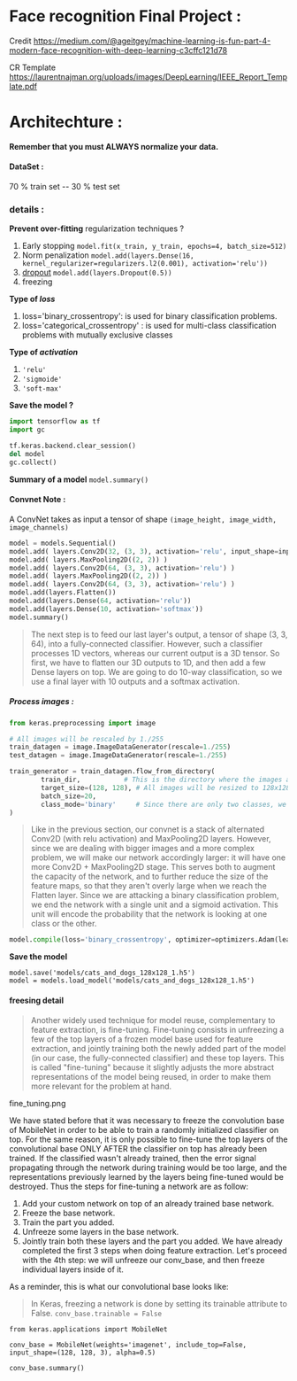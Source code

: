 # Face recognition Final Project : 

Credit
https://medium.com/@ageitgey/machine-learning-is-fun-part-4-modern-face-recognition-with-deep-learning-c3cffc121d78

CR Template
https://laurentnajman.org/uploads/images/DeepLearning/IEEE_Report_Template.pdf


# Architechture : 
**Remember that you must ALWAYS normalize your data.**

#### DataSet : 
$70$ % train set -- $30%$ % test set


### details : 

**Prevent over-fitting**  regularization techniques ? 
1. Early stopping 
    `model.fit(x_train, y_train, epochs=4, batch_size=512)`
3. Norm penalization
    `model.add(layers.Dense(16, kernel_regularizer=regularizers.l2(0.001), activation='relu'))`
3. [dropout](https://keras.io/api/layers/regularization_layers/dropout/)
    `model.add(layers.Dropout(0.5))`
4. freezing

**Type of *loss***
1. loss='binary_crossentropy':  is used for binary classification problems.
2. loss='categorical_crossentropy' : is used for multi-class classification problems with mutually exclusive classes

**Type of *activation***
1. `'relu'`
2. `'sigmoide'`
3. `'soft-max'`


**Save the model ?**
```python
import tensorflow as tf
import gc

tf.keras.backend.clear_session()
del model
gc.collect()
```
**Summary of a model**
`model.summary()`

#### Convnet Note : 
A ConvNet takes as input a tensor of shape `(image_height, image_width, image_channels)`
```python
model = models.Sequential()
model.add( layers.Conv2D(32, (3, 3), activation='relu', input_shape=input_dim) )
model.add( layers.MaxPooling2D((2, 2)) )
model.add( layers.Conv2D(64, (3, 3), activation='relu') )
model.add( layers.MaxPooling2D((2, 2)) )
model.add( layers.Conv2D(64, (3, 3), activation='relu') )
model.add(layers.Flatten())
model.add(layers.Dense(64, activation='relu'))
model.add(layers.Dense(10, activation='softmax'))
model.summary()
```
> The next step is to feed our last layer's output, a tensor of shape (3, 3, 64), into a fully-connected classifier. However, such a classifier processes 1D vectors, whereas our current output is a 3D tensor. So first, we have to flatten our 3D outputs to 1D, and then add a few Dense layers on top. We are going to do 10-way classification, so we use a final layer with 10 outputs and a softmax activation.

##### Process images : 
```Python
from keras.preprocessing import image

# All images will be rescaled by 1./255
train_datagen = image.ImageDataGenerator(rescale=1./255)
test_datagen = image.ImageDataGenerator(rescale=1./255)

train_generator = train_datagen.flow_from_directory(
        train_dir,           # This is the directory where the images are stored
        target_size=(128, 128), # All images will be resized to 128x128
        batch_size=20,
        class_mode='binary'     # Since there are only two classes, we need binary labels
)
```

> Like in the previous section, our convnet is a stack of alternated Conv2D (with relu activation) and MaxPooling2D layers. However, since we are dealing with bigger images and a more complex problem, we will make our network accordingly larger: it will have one more Conv2D + MaxPooling2D stage. This serves both to augment the capacity of the network, and to further reduce the size of the feature maps, so that they aren't overly large when we reach the Flatten layer. Since we are attacking a binary classification problem, we end the network with a single unit and a sigmoid activation. This unit will encode the probability that the network is looking at one class or the other.
```python
model.compile(loss='binary_crossentropy', optimizer=optimizers.Adam(learning_rate=1e-4), metrics=['acc'])
```

**Save the model** 
```
model.save('models/cats_and_dogs_128x128_1.h5')
model = models.load_model('models/cats_and_dogs_128x128_1.h5')
```
#### freesing detail 
>Another widely used technique for model reuse, complementary to feature extraction, is fine-tuning. Fine-tuning consists in unfreezing a few of the top layers of a frozen model base used for feature extraction, and jointly training both the newly added part of the model (in our case, the fully-connected classifier) and these top layers. This is called "fine-tuning" because it slightly adjusts the more abstract representations of the model being reused, in order to make them more relevant for the problem at hand.

fine_tuning.png

We have stated before that it was necessary to freeze the convolution base of MobileNet in order to be able to train a randomly initialized classifier on top. For the same reason, it is only possible to fine-tune the top layers of the convolutional base ONLY AFTER the classifier on top has already been trained. If the classified wasn't already trained, then the error signal propagating through the network during training would be too large, and the representations previously learned by the layers being fine-tuned would be destroyed. Thus the steps for fine-tuning a network are as follow:

1) Add your custom network on top of an already trained base network.
2) Freeze the base network.
3) Train the part you added.
4) Unfreeze some layers in the base network.
5) Jointly train both these layers and the part you added.
We have already completed the first 3 steps when doing feature extraction. Let's proceed with the 4th step: we will unfreeze our conv_base, and then freeze individual layers inside of it.

As a reminder, this is what our convolutional base looks like:
> In Keras, freezing a network is done by setting its trainable attribute to False.
`conv_base.trainable = False`

```
from keras.applications import MobileNet

conv_base = MobileNet(weights='imagenet', include_top=False, input_shape=(128, 128, 3), alpha=0.5)

conv_base.summary()
```
